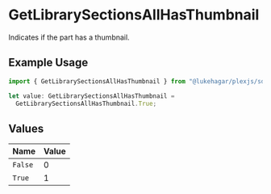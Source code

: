 # GetLibrarySectionsAllHasThumbnail

Indicates if the part has a thumbnail.

## Example Usage

```typescript
import { GetLibrarySectionsAllHasThumbnail } from "@lukehagar/plexjs/sdk/models/operations";

let value: GetLibrarySectionsAllHasThumbnail =
  GetLibrarySectionsAllHasThumbnail.True;
```

## Values

| Name    | Value   |
| ------- | ------- |
| `False` | 0       |
| `True`  | 1       |